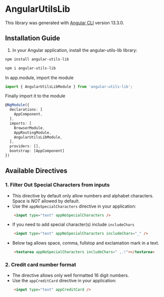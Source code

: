 # AngularUtilsLib

This library was generated with [Angular CLI](https://github.com/angular/angular-cli) version 13.3.0.


## Installation Guide
1. In your Angular application, install the angular-utils-lib library:
```perl
npm install angular-utils-lib
```

```perl
npm i angular-utils-lib
```

In app.module, import the module
```typescript
import { AngularUtilsLibModule } from 'angular-utils-lib';
```
Finally import it to the module
```typescript
@NgModule({
  declarations: [
    AppComponent,
  ],
  imports: [
    BrowserModule,
    AppRoutingModule,
    AngularUtilsLibModule,
  ],
  providers: [],
  bootstrap: [AppComponent]
})
```

## Available Directives

### 1. Filter Out Special Characters from inputs
- This directive by default only allow numbers and alphabet characters. Space is *NOT* allowed by default.
- Use the `appNoSpecialCharacters` directive in your application:

```html
    <input type="text" appNoSpecialCharacters />
```

- If you need to add special character(s) include `includeChars` 
```html
    <input type="text" appNoSpecialCharacters includeChars="_" />
```

- Below tag allows space, comma, fullstop and exclamation mark in a text.
```html
    <textarea appNoSpecialCharacters includeChars=" ,.!"></textarea>
```

### 2. Credit card number format
- The directive allows only well formatted 16 digit numbers.
- Use the `appCreditCard` directive in your application:

```html
    <input type="text" appCreditCard />
```




